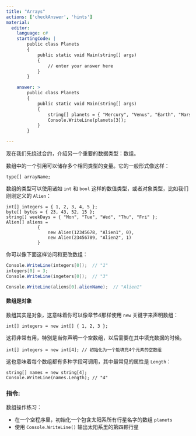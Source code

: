 ```yaml
---
title: "Arrays"
actions: ['checkAnswer', 'hints']
material: 
  editor:
    language: c#
    startingCode: |
        public class Planets
        {
            public static void Main(string[] args)
            {
                // enter your answer here
            }
        }

    answer: > 
        public class Planets
        {
            public static void Main(string[] args)
            {
                string[] planets = { "Mercury", "Venus", "Earth", "Mars", "Jupiter", "Saturn", "Uranus", "Neptune" }; 
                Console.WriteLine(planets[3]); 
            }
        }

---
```


现在我们先绕过合约，介绍另一个重要的数据类型：数组。


数组中的一个引用可以储存多个相同类型的变量。它的一般形式像这样：

```
type[] arrayName; 
```

数组的类型可以使用诸如 `int` 和 `bool` 这样的数值类型，或者对象类型，比如我们刚刚定义的 `Alien`：

```
int[] integers = { 1, 2, 3, 4, 5 }; 
byte[] bytes = { 23, 43, 52, 15 }; 
string[] weekDays = { "Mon", "Tue", "Wed", "Thu", "Fri" }; 
Alien[] aliens = 
            {
                new Alien(12345678, "Alien1", 0), 
                new Alien(23456789, "Alien2", 1)
            }
```
你可以像下面这样访问和更改数组：

```c#
Console.WriteLine(integers[0]);  // "1"
integers[0] = 3; 
Console.WriteLine(ingeters[0]);  // "3"

Console.WriteLine(aliens[0].alienName);  // "Alien1"
```

#### 数组是对象

数组其实是对象，这意味着你可以像章节4那样使用 `new` 关键字来声明数组：

```
int[] integers = new int[] { 1, 2, 3 }; 
```
这将非常有用，特别是当你声明一个空数组，以后需要在其中填充数据的时候。

```
int[] integers = new int[4]; // 初始化为一个能填充4个元素的空数组
```

这也意味着每个数组都有多种字段可调用，其中最常见的属性是 `Length`：

```
string[] names = new string[4]; 
Console.WriteLine(names.Length); // "4"
```

### 指令: 

数组操作练习： 

- 在一个空程序里，初始化一个包含太阳系所有行星名字的数组 `planets`
- 使用 `Console.WriteLine()` 输出太阳系里的第四颗行星
